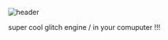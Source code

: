 
![header](https://github.com/user-attachments/assets/613e30ba-ee5b-4e5c-8133-f5c85c95dad8)

super cool glitch engine / in your comuputer !!!

